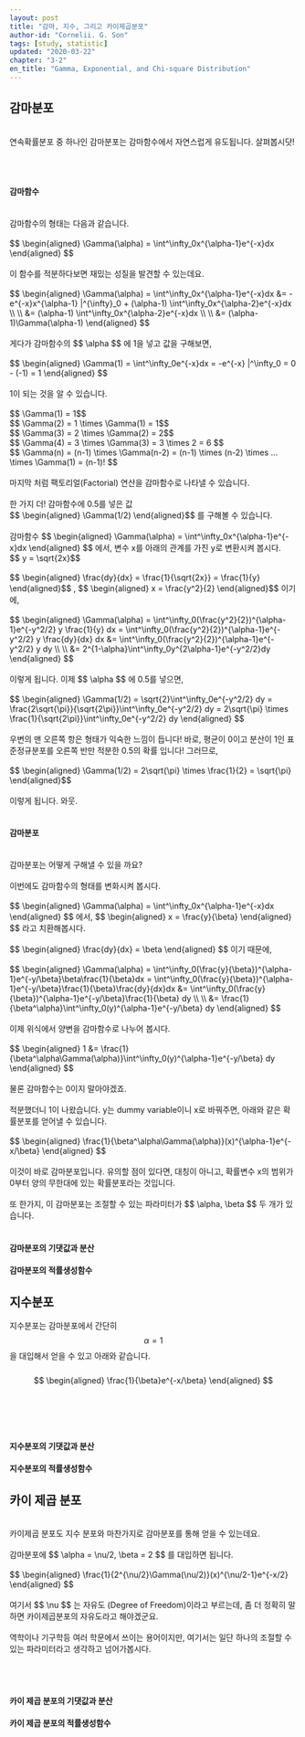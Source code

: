 ```yaml
---
layout: post
title: "감마, 지수, 그리고 카이제곱분포"
author-id: "Cornelii. G. Son"
tags: [study, statistic]
updated: "2020-03-22"
chapter: "3-2"
en_title: "Gamma, Exponential, and Chi-square Distribution"
---
```


## 감마분포
<br/>
연속확률분포 중 하나인 감마분포는 감마함수에서 자연스럽게 유도됩니다. 살펴봅시닷!

<br/><br/>

#### 감마함수
<br/>
감마함수의 형태는 다음과 같습니다.
<br/><br/>
$$ \begin{aligned} \Gamma(\alpha) = \int^\infty_0x^{\alpha-1}e^{-x}dx \end{aligned} $$
<br/><br/>
이 함수를 적분하다보면 재밌는 성질을 발견할 수 있는데요.
<br/><br/>
$$ \begin{aligned} \Gamma(\alpha) = \int^\infty_0x^{\alpha-1}e^{-x}dx 
&= -e^{-x}x^{\alpha-1} |^{\infty}_0 + (\alpha-1) \int^\infty_0x^{\alpha-2}e^{-x}dx \\ \\
&= (\alpha-1) \int^\infty_0x^{\alpha-2}e^{-x}dx \\ \\
&= (\alpha-1)\Gamma(\alpha-1)
\end{aligned} $$
<br/><br/>
게다가 감마함수의
$$ \alpha $$
에 1을 넣고 값을 구해보면,
<br/><br/>
$$ \begin{aligned} \Gamma(1) = \int^\infty_0e^{-x}dx = -e^{-x} |^\infty_0 = 0 - (-1) = 1    \end{aligned} $$
<br/><br/>
1이 되는 것을 알 수 있습니다.
<br/><br/>
$$ \Gamma(1) = 1$$
<br/>
$$ \Gamma(2) = 1 \times \Gamma(1) = 1$$
<br/>
$$ \Gamma(3) = 2 \times \Gamma(2) = 2$$
<br/>
$$ \Gamma(4) = 3 \times \Gamma(3) = 3 \times 2 = 6 $$
<br/>
$$ \Gamma(n) = (n-1) \times \Gamma(n-2) = (n-1) \times (n-2) \times ... \times \Gamma(1) = (n-1)! $$
<br/><br/>
마지막 처럼 팩토리얼(Factorial) 연산을 감마함수로 나타낼 수 있습니다.
<br/><br/>
한 가지 더! 감마함수에 0.5를 넣은 값
<br/>
$$ \begin{aligned} \Gamma(1/2) \end{aligned}$$
를 구해볼 수 있습니다.
<br/><br/>
감마함수 
$$ \begin{aligned} \Gamma(\alpha) = \int^\infty_0x^{\alpha-1}e^{-x}dx \end{aligned} $$
에서, 변수 x를 아래의 관계를 가진 y로 변환시켜 봅시다.
<br/>
$$ y = \sqrt{2x}$$
<br/><br/>
$$ \begin{aligned} \frac{dy}{dx} = \frac{1}{\sqrt{2x}} = \frac{1}{y} \end{aligned}$$
,
$$ \begin{aligned} x = \frac{y^2}{2} \end{aligned}$$
이기에,
<br/><br/>
$$ \begin{aligned} \Gamma(\alpha) = \int^\infty_0(\frac{y^2}{2})^{\alpha-1}e^{-y^2/2} y \frac{1}{y} dx = \int^\infty_0(\frac{y^2}{2})^{\alpha-1}e^{-y^2/2} y \frac{dy}{dx} dx
&= \int^\infty_0(\frac{y^2}{2})^{\alpha-1}e^{-y^2/2} y dy \\ \\
&= 2^{1-\alpha}\int^\infty_0y^{2\alpha-1}e^{-y^2/2}dy
\end{aligned} $$
<br/><br/>
이렇게 됩니다. 이제 
$$ \alpha $$
에 0.5를 넣으면,
<br/><br/>
$$ \begin{aligned} \Gamma(1/2) = \sqrt{2}\int^\infty_0e^{-y^2/2} dy = \frac{2\sqrt{\pi}}{\sqrt{2\pi}}\int^\infty_0e^{-y^2/2} dy = 2\sqrt{\pi} \times \frac{1}{\sqrt{2\pi}}\int^\infty_0e^{-y^2/2} dy
\end{aligned} $$
<br/><br/>
우변의 맨 오른쪽 항은 형태가 익숙한 느낌이 듭니다! 바로, 평균이 0이고 분산이 1인 표준정규분포를 오른쪽 반만 적분한 0.5의 확률 입니다! 그러므로,
<br/><br/>
$$ \begin{aligned} \Gamma(1/2) = 2\sqrt{\pi} \times \frac{1}{2} = \sqrt{\pi} \end{aligned}$$
<br/><br/>
이렇게 됩니다. 와웃.
<br/><br/>

#### 감마분포
<br/>
감마분포는 어떻게 구해낼 수 있을 까요?
<br/><br/>
이번에도 감마함수의 형태를 변화시켜 봅시다.
<br/><br/>
$$ \begin{aligned} \Gamma(\alpha) = \int^\infty_0x^{\alpha-1}e^{-x}dx \end{aligned} $$
에서,
$$ \begin{aligned} x = \frac{y}{\beta} \end{aligned} $$
라고 치환해봅시다.
<br/><br/>
$$ \begin{aligned} \frac{dy}{dx} = \beta \end{aligned} $$
이기 때문에,
<br/><br/>
$$ \begin{aligned} \Gamma(\alpha) = \int^\infty_0(\frac{y}{\beta})^{\alpha-1}e^{-y/\beta}\beta\frac{1}{\beta}dx = \int^\infty_0(\frac{y}{\beta})^{\alpha-1}e^{-y/\beta}\frac{1}{\beta}\frac{dy}{dx}dx &= \int^\infty_0(\frac{y}{\beta})^{\alpha-1}e^{-y/\beta}\frac{1}{\beta} dy \\ \\
&= \frac{1}{\beta^\alpha}\int^\infty_0(y)^{\alpha-1}e^{-y/\beta} dy
\end{aligned} $$
<br/><br/>
이제 위식에서 양변을 감마함수로 나누어 봅시다.
<br/><br/>
$$ \begin{aligned} 1 &= \frac{1}{\beta^\alpha\Gamma(\alpha)}\int^\infty_0(y)^{\alpha-1}e^{-y/\beta} dy
\end{aligned} $$
<br/><br/>
물론 감마함수는 0이지 말아야겠죠.
<br/><br/>
적분했더니 1이 나왔습니다. y는 dummy variable이니 x로 바꿔주면, 아래와 같은 확률분포를 얻어낼 수 있습니다.
<br/><br/>
$$ \begin{aligned} \frac{1}{\beta^\alpha\Gamma(\alpha)}(x)^{\alpha-1}e^{-x/\beta}
\end{aligned} $$
<br/><br/>
이것이 바로 감마분포입니다. 유의할 점이 있다면, 대칭이 아니고, 확률변수 x의 범위가 0부터 양의 무한대에 있는 확률분포라는 것입니다.
<br/><br/>
또 한가지, 이 감마분포는 조절할 수 있는 파라미터가
$$ \alpha, \beta $$
두 개가 있습니다.
<br/><br/>

#### 감마분포의 기댓값과 분산



#### 감마분포의 적률생성함수

## 지수분포
지수분포는 감마분포에서 간단히
$$ \alpha = 1$$
을 대입해서 얻을 수 있고 아래와 같습니다.
<br/><br/>
$$ \begin{aligned} \frac{1}{\beta}e^{-x/\beta} \end{aligned} $$
<br/><br/>
<br/><br/>

#### 지수분포의 기댓값과 분산

#### 지수분포의 적률생성함수


## 카이 제곱 분포
<br/>
카이제곱 분포도 지수 분포와 마찬가지로 감마분포를 통해 얻을 수 있는데요.
<br/><br/>
감마분포에 
$$ \alpha = \nu/2, \beta = 2 $$
를 대입하면 됩니다.
<br/><br/>
$$ \begin{aligned} \frac{1}{2^{\nu/2}\Gamma(\nu/2)}(x)^{\nu/2-1}e^{-x/2}
\end{aligned} $$
<br/><br/>
여기서 
$$ \nu $$
는 자유도 (Degree of Freedom)이라고 부르는데, 좀 더 정확히 말하면 카이제곱분포의 자유도라고 해야겠군요.
<br/><br/>
역학이나 기구학등 여러 학문에서 쓰이는 용어이지만, 여기서는 일단 하나의 조절할 수 있는 파라미터라고 생각하고 넘어가봅시다.
<br/><br/>
<br/><br/>



#### 카이 제곱 분포의 기댓값과 분산

#### 카이 제곱 분포의 적률생성함수

<br/><br/>
<br/><br/>
<br/><br/>
<br/><br/>
<br/><br/>